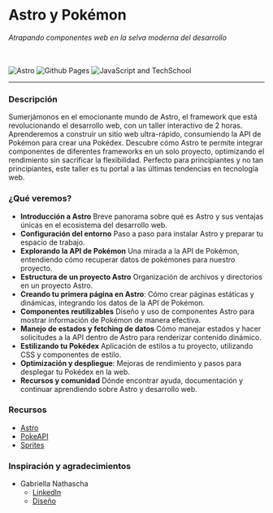 <h1>Astro y Pokémon</h1>
<i>Atrapando componentes web en la selva moderna del desarrollo</i>

<br />
<br />
<br />

![Astro](https://img.shields.io/badge/Desarrollado%20con-Astro-e73bba?logo=astro) ![Github Pages](https://img.shields.io/badge/Hospedado%20en-Github%20Pages-102e3e?logo=vercel) ![JavaScript and TechSchool](https://img.shields.io/badge/En%20colaboración%20con-JSChile%20y%20TechSchool-fbe502)

---

### Descripción

Sumerjámonos en el emocionante mundo de Astro, el framework que está revolucionando el desarrollo web, con un taller interactivo de 2 horas. Aprenderemos a construir un sitio web ultra-rápido, consumiendo la API de Pokémon para crear una Pokédex. Descubre cómo Astro te permite integrar componentes de diferentes frameworks en un solo proyecto, optimizando el rendimiento sin sacrificar la flexibilidad. Perfecto para principiantes y no tan principiantes, este taller es tu portal a las últimas tendencias en tecnología web.

### ¿Qué veremos?

- **Introducción a Astro**
  Breve panorama sobre qué es Astro y sus ventajas únicas en el ecosistema del desarrollo web.
- **Configuración del entorno**
  Paso a paso para instalar Astro y preparar tu espacio de trabajo.
- **Explorando la API de Pokémon**
  Una mirada a la API de Pokémon, entendiendo cómo recuperar datos de pokémones para nuestro proyecto.
- **Estructura de un proyecto Astro**
  Organización de archivos y directorios en un proyecto Astro.
- **Creando tu primera página en Astro**:
  Cómo crear páginas estáticas y dinámicas, integrando los datos de la API de Pokémon.
- **Componentes reutilizables**
  Diseño y uso de componentes Astro para mostrar información de Pokémon de manera efectiva.
- **Manejo de estados y fetching de datos**
  Cómo manejar estados y hacer solicitudes a la API dentro de Astro para renderizar contenido dinámico.
- **Estilizando tu Pokédex**
  Aplicación de estilos a tu proyecto, utilizando CSS y componentes de estilo.
- **Optimización y despliegue**:
  Mejoras de rendimiento y pasos para desplegar tu Pokédex en la web.
- **Recursos y comunidad**
  Dónde encontrar ayuda, documentación y continuar aprendiendo sobre Astro y desarrollo web.

### Recursos

- [Astro](https://docs.astro.build/en/getting-started/)
- [PokeAPI](https://pokeapi.co/)
- [Sprites](https://www.pokencyclopedia.info/en/index.php?id=sprites/gen5/ani_black-white)

### Inspiración y agradecimientos

- Gabriella Nathascha
  - [LinkedIn](https://www.linkedin.com/in/gabriellanathascha/)
  - [Diseño](https://dribbble.com/shots/19222008-Mobile-app-Pok-dex-Pokemon/attachments/14375377?mode=media)
